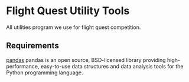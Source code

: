# Flight Quest Utility Tools

All utilities program we use for flight quest competition.

## Requirements
[pandas](pandas.pydata.org) pandas is an open source, BSD-licensed library providing high-performance, easy-to-use data structures and data analysis tools for the Python programming language.